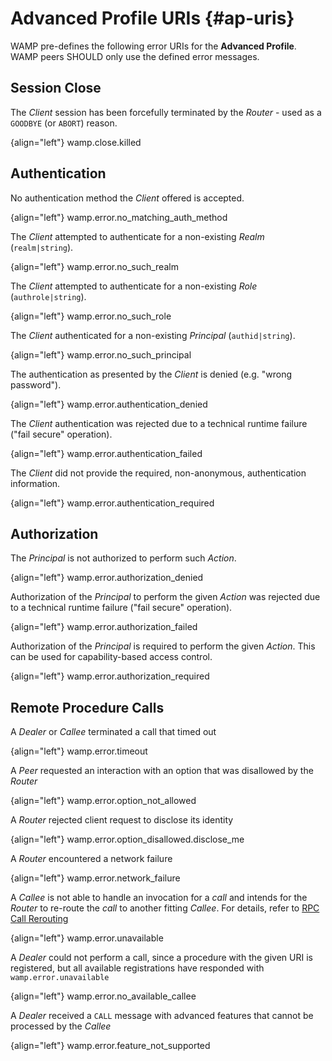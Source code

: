 # Advanced Profile URIs {#ap-uris}

WAMP pre-defines the following error URIs for the **Advanced Profile**. WAMP peers SHOULD only use the defined error messages.

## Session Close

The *Client* session has been forcefully terminated by the *Router* - used as a `GOODBYE` (or `ABORT`) reason.

{align="left"}
        wamp.close.killed

## Authentication

No authentication method the *Client* offered is accepted.

{align="left"}
        wamp.error.no_matching_auth_method

The *Client* attempted to authenticate for a non-existing *Realm* (`realm|string`).

{align="left"}
        wamp.error.no_such_realm

The *Client* attempted to authenticate for a non-existing *Role* (`authrole|string`).

{align="left"}
        wamp.error.no_such_role

The *Client* authenticated for a non-existing *Principal* (`authid|string`).

{align="left"}
        wamp.error.no_such_principal

The authentication as presented by the *Client* is denied (e.g. "wrong password").

{align="left"}
        wamp.error.authentication_denied

The *Client* authentication was rejected due to a technical runtime failure ("fail secure" operation).

{align="left"}
        wamp.error.authentication_failed

The *Client* did not provide the required, non-anonymous, authentication information.

{align="left"}
        wamp.error.authentication_required

## Authorization

The *Principal* is not authorized to perform such *Action*.

{align="left"}
        wamp.error.authorization_denied

Authorization of the *Principal* to perform the given *Action* was rejected due to a technical runtime failure ("fail secure" operation).

{align="left"}
        wamp.error.authorization_failed

Authorization of the *Principal* is required to perform the given *Action*. This can be used for capability-based access control.

{align="left"}
        wamp.error.authorization_required

## Remote Procedure Calls

A *Dealer* or *Callee* terminated a call that timed out

{align="left"}
        wamp.error.timeout

A *Peer* requested an interaction with an option that was disallowed by the *Router*

{align="left"}
        wamp.error.option_not_allowed

A *Router* rejected client request to disclose its identity

{align="left"}
        wamp.error.option_disallowed.disclose_me

A *Router* encountered a network failure

{align="left"}
        wamp.error.network_failure

A *Callee* is not able to handle an invocation for a *call* and intends for the *Router* to re-route the *call* to another fitting *Callee*. For details, refer to [RPC Call Rerouting](ap_rpc_call_rerouting.md)

{align="left"}
        wamp.error.unavailable

A *Dealer* could not perform a call, since a procedure with the given URI is registered, but all available registrations have responded with `wamp.error.unavailable`

{align="left"}
        wamp.error.no_available_callee

A *Dealer* received a `CALL` message with advanced features that cannot be processed by the *Callee*

{align="left"}
        wamp.error.feature_not_supported

